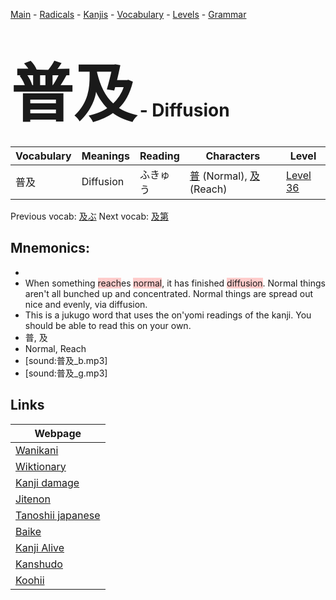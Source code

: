<style> bigfont {font-size: 100px}</style>
[Main](../README.md) -
[Radicals](../radicals.md) -
[Kanjis](../kanjis.md) -
[Vocabulary](../vocabulary.md) -
[Levels](../levels.md) -
[Grammar](../grammar.md)
# <bigfont> 普及</bigfont> - Diffusion 

| Vocabulary | Meanings | Reading | Characters | Level |
| --- | --- | --- | --- | --- |
| 普及 | Diffusion | ふきゅう |  [普](../kanjis/普.md) (Normal), [及](../kanjis/及.md) (Reach) | [Level 36](../levels/wk_level36.md) |

Previous vocab: [及ぶ](及ぶ.md) Next vocab: [及第](及第.md) 

## Mnemonics:

* 
* When something <span style="background-color:#ffcccb"> reach</span>es <span style="background-color:#ffcccb"> normal</span>, it has finished <span style="background-color:#ffcccb"> diffusion</span>. Normal things aren't all bunched up and concentrated. Normal things are spread out nice and evenly, via diffusion.
* This is a jukugo word that uses the on'yomi readings of the kanji. You should be able to read this on your own.
* 普, 及
* Normal, Reach
* [sound:普及_b.mp3]
* [sound:普及_g.mp3]


## Links 

| Webpage |
| --- |
| [Wanikani          ](https://www.wanikani.com/kanji/普及) |
| [Wiktionary        ](https://en.wiktionary.org/wiki/普及) |
| [Kanji damage      ](http://www.kanjidamage.com/kanji/search?utf8=✓&q=普及) |
| [Jitenon           ](https://jitenon.com/kanji/普及) |
| [Tanoshii japanese ](https://www.tanoshiijapanese.com/dictionary/kanji.cfm?k=普及) |
| [Baike             ](https://baike.baidu.com/item/普及) |
| [Kanji Alive       ](https://app.kanjialive.com/普及) |
| [Kanshudo          ](https://www.kanshudo.com/searchmn?q=普及) |
| [Koohii            ](https://kanji.koohii.com/study/kanji/普及) |
